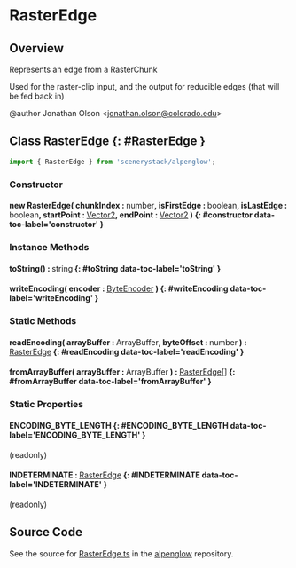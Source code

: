 # RasterEdge

## Overview

Represents an edge from a RasterChunk

Used for the raster-clip input, and the output for reducible edges (that will be fed back in)

@author Jonathan Olson &lt;jonathan.olson@colorado.edu&gt;

## Class RasterEdge {: #RasterEdge }


```js
import { RasterEdge } from 'scenerystack/alpenglow';
```
### Constructor

#### new RasterEdge( chunkIndex : <span style="font-weight: 400;"><span style="color: hsla(calc(var(--md-hue) + 180deg),80%,40%,1);">number</span></span>, isFirstEdge : <span style="font-weight: 400;"><span style="color: hsla(calc(var(--md-hue) + 180deg),80%,40%,1);">boolean</span></span>, isLastEdge : <span style="font-weight: 400;"><span style="color: hsla(calc(var(--md-hue) + 180deg),80%,40%,1);">boolean</span></span>, startPoint : <span style="font-weight: 400;">[Vector2](../dot/Vector2.md)</span>, endPoint : <span style="font-weight: 400;">[Vector2](../dot/Vector2.md)</span> ) {: #constructor data-toc-label='constructor' }

### Instance Methods

#### toString() : <span style="font-weight: 400;"><span style="color: hsla(calc(var(--md-hue) + 180deg),80%,40%,1);">string</span></span> {: #toString data-toc-label='toString' }

#### writeEncoding( encoder : <span style="font-weight: 400;">[ByteEncoder](../alpenglow/ByteEncoder.md)</span> ) {: #writeEncoding data-toc-label='writeEncoding' }

### Static Methods

#### readEncoding( arrayBuffer : <span style="font-weight: 400;">ArrayBuffer</span>, byteOffset : <span style="font-weight: 400;"><span style="color: hsla(calc(var(--md-hue) + 180deg),80%,40%,1);">number</span></span> ) : <span style="font-weight: 400;">[RasterEdge](../alpenglow/RasterEdge.md)</span> {: #readEncoding data-toc-label='readEncoding' }

#### fromArrayBuffer( arrayBuffer : <span style="font-weight: 400;">ArrayBuffer</span> ) : <span style="font-weight: 400;">[RasterEdge](../alpenglow/RasterEdge.md)[]</span> {: #fromArrayBuffer data-toc-label='fromArrayBuffer' }

### Static Properties

#### ENCODING_BYTE_LENGTH {: #ENCODING_BYTE_LENGTH data-toc-label='ENCODING_BYTE_LENGTH' }

(readonly)

#### INDETERMINATE : <span style="font-weight: 400;">[RasterEdge](../alpenglow/RasterEdge.md)</span> {: #INDETERMINATE data-toc-label='INDETERMINATE' }

(readonly)



## Source Code

See the source for [RasterEdge.ts](https://github.com/phetsims/alpenglow/blob/main/js/parallel/raster-clip/RasterEdge.ts) in the [alpenglow](https://github.com/phetsims/alpenglow) repository.
